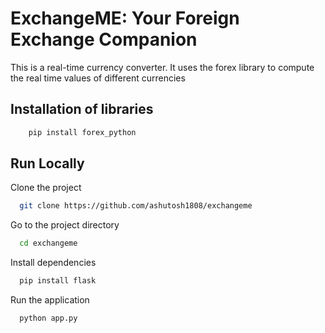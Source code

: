 # ExchangeME: Your Foreign Exchange Companion
This is a real-time currency converter. It uses the forex library to compute the real time values of different currencies


## Installation of libraries

```bash
    pip install forex_python
```


## Run Locally

Clone the project

```bash
  git clone https://github.com/ashutosh1808/exchangeme
```

Go to the project directory

```bash
  cd exchangeme
```

Install dependencies

```bash
  pip install flask
```

Run the application

```bash
  python app.py
```


    
    
